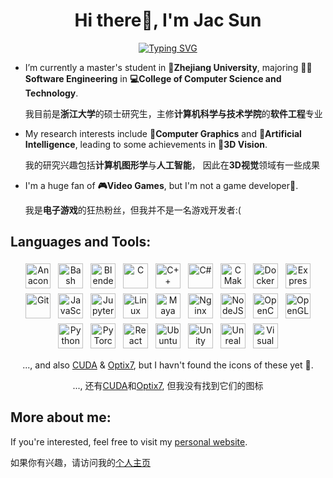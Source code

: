 <h1 align="center">Hi there👋, I'm Jac Sun</h1>
<p align="center">
<a href="https://git.io/typing-svg"><img src="https://readme-typing-svg.herokuapp.com?font=Fira+Code+&duration=2500&pause=100&color=F79D13&center=true&multiline=true&width=435&height=60&lines=A+Coder%2C+A+Gamer;%E6%97%A2%E5%86%99%E4%BB%A3%E7%A0%81%EF%BC%8C%E5%8F%88%E6%89%93%E6%B8%B8%E6%88%8F" alt="Typing SVG" /></a>
</p>

- I’m currently a master's student in **🏫Zhejiang University**, majoring **🧑‍💻Software Engineering** in **💻College of Computer Science and Technology**.

  我目前是**浙江大学**的硕士研究生，主修**计算机科学与技术学院**的**软件工程**专业

- My research interests include **🎨Computer Graphics** and **🤖Artificial Intelligence**, leading to some achievements in **👀3D Vision**.

  我的研究兴趣包括**计算机图形学**与**人工智能**， 因此在**3D视觉**领域有一些成果

- I'm a huge fan of **🎮Video Games**, but I'm not a game developer🥲.

  我是**电子游戏**的狂热粉丝，但我并不是一名游戏开发者:(

## Languages and Tools:
<p align="center">
<img src="https://cdn.jsdelivr.net/gh/devicons/devicon/icons/anaconda/anaconda-original.svg" alt="Anaconda" height="40" style="vertical-align:top; margin:4px"/>
<img src="https://cdn.jsdelivr.net/gh/devicons/devicon/icons/bash/bash-original.svg" alt="Bash" height="40" style="vertical-align:top; margin:4px"/>
<img src="https://cdn.jsdelivr.net/gh/devicons/devicon/icons/blender/blender-original.svg" alt="Blender" height="40" style="vertical-align:top;margin:4px"/>
<img src="https://cdn.jsdelivr.net/gh/devicons/devicon/icons/c/c-original.svg" alt="C" height="40" style="vertical-align:top; margin:4px"/>
<img src="https://cdn.jsdelivr.net/gh/devicons/devicon/icons/cplusplus/cplusplus-original.svg" alt="C++" height="40" style="vertical-align:top; margin:4px"/>
<img src="https://cdn.jsdelivr.net/gh/devicons/devicon/icons/csharp/csharp-original.svg" alt="C#" height="40" style="vertical-align:top; margin:4px"/>
<img src="https://cdn.jsdelivr.net/gh/devicons/devicon/icons/cmake/cmake-original.svg" alt="CMake" height="40" style="vertical-align:top; margin:4px"/>         
<img src="https://cdn.jsdelivr.net/gh/devicons/devicon/icons/docker/docker-original.svg" alt="Docker" height="40" style="vertical-align:top; margin:4px"/>
<img src="https://cdn.jsdelivr.net/gh/devicons/devicon/icons/express/express-original.svg" alt="Express" height="40" style="vertical-align:top; margin:4px"/>
<!-- <img src="https://cdn.jsdelivr.net/gh/devicons/devicon/icons/fsharp/fsharp-original.svg" alt="F#" height="40" style="vertical-align:top; margin:4px"/> -->
<img src="https://cdn.jsdelivr.net/gh/devicons/devicon/icons/git/git-original.svg" alt="Git" height="40" style="vertical-align:top; margin:4px"/>
<img src="https://cdn.jsdelivr.net/gh/devicons/devicon/icons/javascript/javascript-original.svg" alt="JavaScript" height="40" style="vertical-align:top; margin:4px"/>
<img src="https://cdn.jsdelivr.net/gh/devicons/devicon/icons/jupyter/jupyter-original.svg" alt="Jupyter" height="40" style="vertical-align:top; margin:4px"/>
<img src="https://cdn.jsdelivr.net/gh/devicons/devicon/icons/linux/linux-original.svg" alt="Linux" height="40" style="vertical-align:top; margin:4px"/>
<img src="https://cdn.jsdelivr.net/gh/devicons/devicon/icons/maya/maya-original.svg" alt="Maya" height="40" style="vertical-align:top; margin:4px"/>       
<img src="https://cdn.jsdelivr.net/gh/devicons/devicon/icons/nginx/nginx-original.svg" alt="Nginx" height="40" style="vertical-align:top; margin:4px"/>
<img src="https://cdn.jsdelivr.net/gh/devicons/devicon/icons/nodejs/nodejs-original-wordmark.svg" alt="NodeJS" height="40" style="vertical-align:top; margin:4px"/>
<img src="https://cdn.jsdelivr.net/gh/devicons/devicon/icons/opencv/opencv-original.svg" alt="OpenCV" height="40" style="vertical-align:top; margin:4px"/>
<img src="https://cdn.jsdelivr.net/gh/devicons/devicon/icons/opengl/opengl-original.svg" alt="OpenGL" height="40" style="vertical-align:top; margin:4px"/>
<img src="https://cdn.jsdelivr.net/gh/devicons/devicon/icons/python/python-original.svg" alt="Python" height="40" style="vertical-align:top; margin:4px"/>
<img src="https://cdn.jsdelivr.net/gh/devicons/devicon/icons/pytorch/pytorch-original.svg" alt="PyTorch" height="40" style="vertical-align:top; margin:4px"/>
<img src="https://cdn.jsdelivr.net/gh/devicons/devicon/icons/react/react-original.svg" alt="React" height="40" style="vertical-align:top; margin:4px"/>
<img src="https://cdn.jsdelivr.net/gh/devicons/devicon/icons/ubuntu/ubuntu-plain.svg" alt="Ubuntu" height="40" style="vertical-align:top; margin:4px"/>
<img src="https://cdn.jsdelivr.net/gh/devicons/devicon/icons/unity/unity-original.svg" alt="Unity" height="40" style="vertical-align:top; margin:4px"/>
<img src="https://cdn.jsdelivr.net/gh/devicons/devicon/icons/unrealengine/unrealengine-original.svg" alt="Unreal Engine" height="40" style="vertical-align:top; margin:4px"/>
<img src="https://cdn.jsdelivr.net/gh/devicons/devicon/icons/vscode/vscode-original.svg" alt="Visual Studio Code" height="40" style="vertical-align:top; margin:4px"/>
</p>
<p align="center">
..., and also <a href="https://developer.nvidia.com/cuda-toolkit">CUDA</a> & <a href="https://developer.nvidia.com/rtx/ray-tracing/optix">Optix7</a>, but I havn't found the icons of these yet 🤔.
</p>
<p align="center"/>
..., 还有<a href="https://developer.nvidia.com/cuda-toolkit">CUDA</a>和<a href="https://developer.nvidia.com/rtx/ray-tracing/optix">Optix7</a>, 但我没有找到它们的图标

<!-- ## Github Stats:

<p align = "center">
  <img src = "https://github-readme-stats.vercel.app/api?username=SJoJoK&show_icons=true&count_private=true&theme=graywhite">
  <img src = "https://github-readme-stats.vercel.app/api/top-langs/?username=SJoJoK&layout=compact&langs_count=8&size_weight=0.4&count_weight=0.6&theme=graywhite">
</p>                                                                
 -->
## More about me:

If you're interested, feel free to visit my [personal website](https://sjojok.github.io/).

如果你有兴趣，请访问我的[个人主页](https://sjojok.github.io/)
